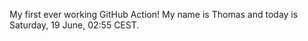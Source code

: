 My first ever working GitHub Action!
My name is Thomas and today is Saturday, 19 June, 02:55 CEST. 
